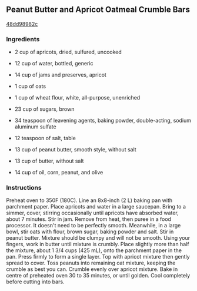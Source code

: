 ## Peanut Butter and Apricot Oatmeal Crumble Bars

[48dd98982c](http://www.food.com/recipe/peanut-butter-and-apricot-oatmeal-crumble-bars-523917)

### Ingredients

 - 2 cup of apricots, dried, sulfured, uncooked

 - 12 cup of water, bottled, generic

 - 14 cup of jams and preserves, apricot

 - 1 cup of oats

 - 1 cup of wheat flour, white, all-purpose, unenriched

 - 23 cup of sugars, brown

 - 34 teaspoon of leavening agents, baking powder, double-acting, sodium aluminum sulfate

 - 12 teaspoon of salt, table

 - 13 cup of peanut butter, smooth style, without salt

 - 13 cup of butter, without salt

 - 14 cup of oil, corn, peanut, and olive

### Instructions

Preheat oven to 350F (180C). Line an 8x8-inch (2 L) baking pan with parchment paper. Place apricots and water in a large saucepan. Bring to a simmer, cover, stirring occasionally until apricots have absorbed water, about 7 minutes. Stir in jam. Remove from heat, then puree in a food processor. It doesn't need to be perfectly smooth. Meanwhile, in a large bowl, stir oats with flour, brown sugar, baking powder and salt. Stir in peanut butter. Mixture should be clumpy and will not be smooth. Using your fingers, work in butter until mixture is crumbly. Place slightly more than half the mixture, about 1 3/4 cups (425 mL), onto the parchment paper in the pan. Press firmly to form a single layer. Top with apricot mixture then gently spread to cover. Toss peanuts into remaining oat mixture, keeping the crumble as best you can. Crumble evenly over apricot mixture. Bake in centre of preheated oven 30 to 35 minutes, or until golden. Cool completely before cutting into bars.